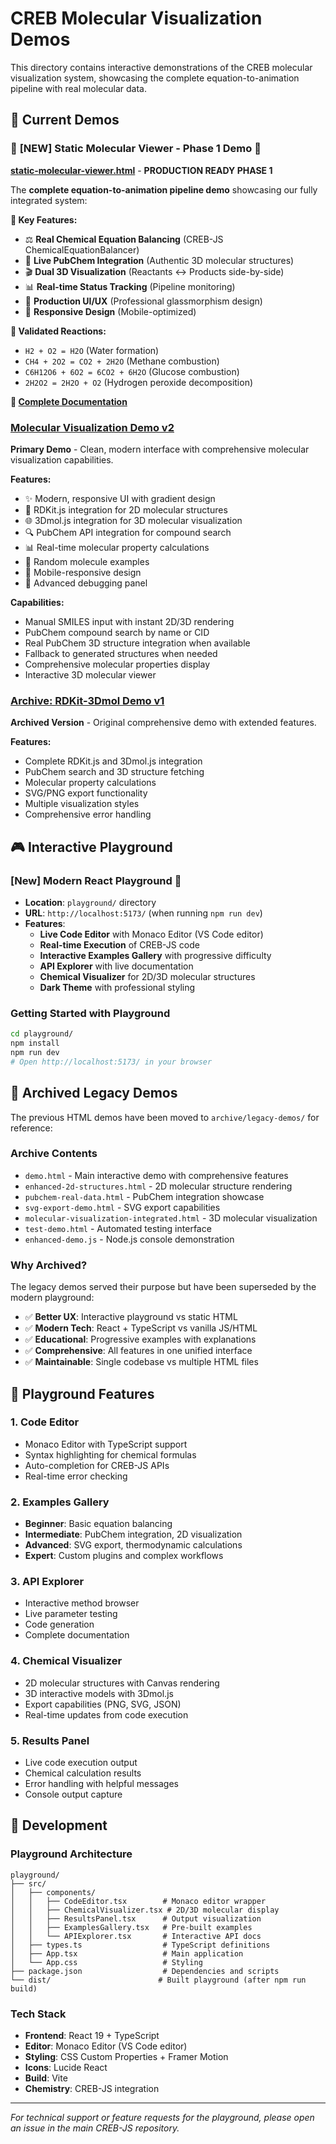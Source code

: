 # CREB Molecular Visualization Demos

This directory contains interactive demonstrations of the CREB molecular visualization system, showcasing the complete equation-to-animation pipeline with real molecular data.

## 🎯 Current Demos

### 🎉 **[NEW] Static Molecular Viewer - Phase 1 Demo** 🎉
**[static-molecular-viewer.html](static-molecular-viewer.html)** - **PRODUCTION READY PHASE 1**

The **complete equation-to-animation pipeline demo** showcasing our fully integrated system:

**🚀 Key Features:**
- ⚖️ **Real Chemical Equation Balancing** (CREB-JS ChemicalEquationBalancer)
- 🔬 **Live PubChem Integration** (Authentic 3D molecular structures)
- 🎬 **Dual 3D Visualization** (Reactants ↔ Products side-by-side)
- 📊 **Real-time Status Tracking** (Pipeline monitoring)
- 🎨 **Production UI/UX** (Professional glassmorphism design)
- 📱 **Responsive Design** (Mobile-optimized)

**🧪 Validated Reactions:**
- `H2 + O2 = H2O` (Water formation)
- `CH4 + 2O2 = CO2 + 2H2O` (Methane combustion) 
- `C6H12O6 + 6O2 = 6CO2 + 6H2O` (Glucose combustion)
- `2H2O2 = 2H2O + O2` (Hydrogen peroxide decomposition)

**📖 [Complete Documentation](STATIC_MOLECULAR_VIEWER_GUIDE.md)**

### [Molecular Visualization Demo v2](molecular-visualization-demo.html)
**Primary Demo** - Clean, modern interface with comprehensive molecular visualization capabilities.

**Features:**
- ✨ Modern, responsive UI with gradient design
- 🔬 RDKit.js integration for 2D molecular structures
- 🌐 3Dmol.js integration for 3D molecular visualization
- 🔍 PubChem API integration for compound search
- 📊 Real-time molecular property calculations
- 🎲 Random molecule examples
- 📱 Mobile-responsive design
- 🐛 Advanced debugging panel

**Capabilities:**
- Manual SMILES input with instant 2D/3D rendering
- PubChem compound search by name or CID
- Real PubChem 3D structure integration when available
- Fallback to generated structures when needed
- Comprehensive molecular properties display
- Interactive 3D molecular viewer

### [Archive: RDKit-3Dmol Demo v1](archive/rdkit-3dmol-demo-v1.html)
**Archived Version** - Original comprehensive demo with extended features.

**Features:**
- Complete RDKit.js and 3Dmol.js integration
- PubChem search and 3D structure fetching
- Molecular property calculations
- SVG/PNG export functionality
- Multiple visualization styles
- Comprehensive error handling

## 🎮 Interactive Playground

### **[New] Modern React Playground** 🚀
- **Location**: `playground/` directory
- **URL**: `http://localhost:5173/` (when running `npm run dev`)
- **Features**:
  - **Live Code Editor** with Monaco Editor (VS Code editor)
  - **Real-time Execution** of CREB-JS code
  - **Interactive Examples Gallery** with progressive difficulty
  - **API Explorer** with live documentation
  - **Chemical Visualizer** for 2D/3D molecular structures
  - **Dark Theme** with professional styling

### **Getting Started with Playground**
```bash
cd playground/
npm install
npm run dev
# Open http://localhost:5173/ in your browser
```

## 📁 Archived Legacy Demos

The previous HTML demos have been moved to `archive/legacy-demos/` for reference:

### **Archive Contents**
- `demo.html` - Main interactive demo with comprehensive features
- `enhanced-2d-structures.html` - 2D molecular structure rendering
- `pubchem-real-data.html` - PubChem integration showcase
- `svg-export-demo.html` - SVG export capabilities
- `molecular-visualization-integrated.html` - 3D molecular visualization
- `test-demo.html` - Automated testing interface
- `enhanced-demo.js` - Node.js console demonstration

### **Why Archived?**
The legacy demos served their purpose but have been superseded by the modern playground:
- ✅ **Better UX**: Interactive playground vs static HTML
- ✅ **Modern Tech**: React + TypeScript vs vanilla JS/HTML
- ✅ **Educational**: Progressive examples with explanations
- ✅ **Comprehensive**: All features in one unified interface
- ✅ **Maintainable**: Single codebase vs multiple HTML files

## 🎯 Playground Features

### **1. Code Editor**
- Monaco Editor with TypeScript support
- Syntax highlighting for chemical formulas
- Auto-completion for CREB-JS APIs
- Real-time error checking

### **2. Examples Gallery**
- **Beginner**: Basic equation balancing
- **Intermediate**: PubChem integration, 2D visualization
- **Advanced**: SVG export, thermodynamic calculations
- **Expert**: Custom plugins and complex workflows

### **3. API Explorer**
- Interactive method browser
- Live parameter testing
- Code generation
- Complete documentation

### **4. Chemical Visualizer**
- 2D molecular structures with Canvas rendering
- 3D interactive models with 3Dmol.js
- Export capabilities (PNG, SVG, JSON)
- Real-time updates from code execution

### **5. Results Panel**
- Live code execution output
- Chemical calculation results
- Error handling with helpful messages
- Console output capture

## 🔧 Development

### **Playground Architecture**
```
playground/
├── src/
│   ├── components/
│   │   ├── CodeEditor.tsx        # Monaco editor wrapper
│   │   ├── ChemicalVisualizer.tsx # 2D/3D molecular display
│   │   ├── ResultsPanel.tsx      # Output visualization
│   │   ├── ExamplesGallery.tsx   # Pre-built examples
│   │   └── APIExplorer.tsx       # Interactive API docs
│   ├── types.ts                  # TypeScript definitions
│   ├── App.tsx                   # Main application
│   └── App.css                   # Styling
├── package.json                  # Dependencies and scripts
└── dist/                        # Built playground (after npm run build)
```

### **Tech Stack**
- **Frontend**: React 19 + TypeScript
- **Editor**: Monaco Editor (VS Code editor)
- **Styling**: CSS Custom Properties + Framer Motion
- **Icons**: Lucide React
- **Build**: Vite
- **Chemistry**: CREB-JS integration

---

*For technical support or feature requests for the playground, please open an issue in the main CREB-JS repository.*
